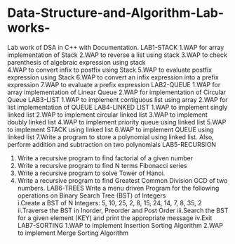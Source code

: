 # Data-Structure-and-Algorithm-Lab-works-
Lab work of DSA in C++ with Documentation.
LAB1-STACK
   1.WAP for array implementation of Stack
	 2.WAP to reverse a list using stack 
	 3.WAP to check parenthesis of algebraic expression using stack  
	 4.WAP to convert infix to postfix using Stack 
	 5.WAP to evaluate postfix expression using Stack
	 6.WAP to convert an infix expression into a prefix expression 
	 7.WAP to evaluate a prefix expression
LAB2-QUEUE
  1.WAP for array implementation of Linear Queue
	2.WAP for implementation of Circular Queue
LAB3-LIST
  1.WAP to implement contiguous list using array 
	2.WAP for list implementation of QUEUE
LAB4-LINKED LIST
  1.WAP to implement singly linked list
	2.WAP to implement circular linked list 
	3.WAP to implement doubly linked list 
	4.WAP to implement priority queue using linked list
	5.WAP to implement STACK using linked list
	6.WAP to implement QUEUE using linked list
	7.Write a program to store a polynomial using linked list. Also, perform addition and subtraction on two polynomials
LAB5-RECURSION
1. Write a recursive program to find factorial of a given number 
2. Write a recursive program to find N terms Fibonacci series 
3. Write a recursive program to solve Tower of Hanoi. 
4. Write a recursive program to find Greatest Common Division GCD of two numbers.
LAB6-TREES
Write a menu driven Program for the following operations on Binary Search Tree (BST) of Integers	
  i.Create a BST of N Integers: 5, 10, 25, 2, 8, 15, 24, 14, 7, 8, 35, 2
	ii.Traverse the BST in Inorder, Preorder and Post Order
	iii.Search the BST for a given element (KEY) and print the appropriate message
	iv.Exit
LAB7-SORTING
  1.WAP to implement Insertion Sorting Algorithm
	2.WAP to implement Merge Sorting Algorithm
